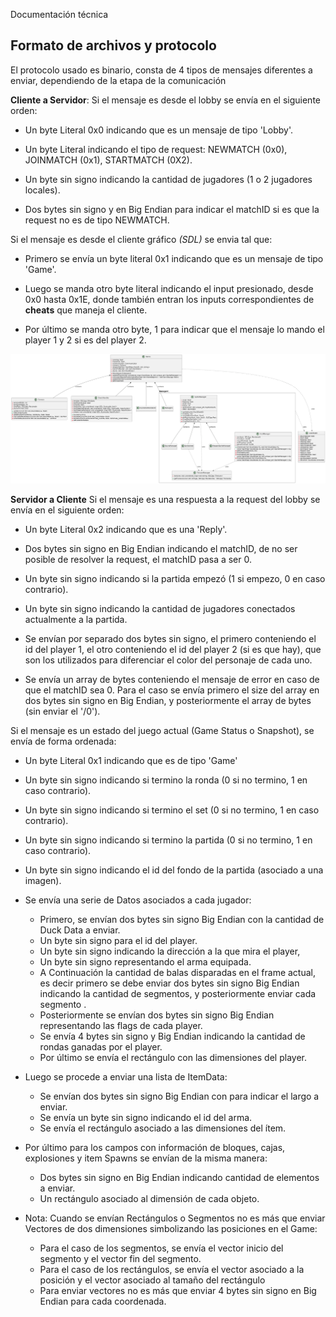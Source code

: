  Documentación técnica

## Formato de archivos y protocolo


El protocolo usado es binario, consta de 4 tipos de mensajes diferentes a enviar, dependiendo de la etapa de la comunicación


**Cliente a Servidor**:
Si el mensaje es desde el lobby se envía en el siguiente orden:


- Un byte Literal 0x0 indicando que es un mensaje de tipo 'Lobby'.


- Un byte Literal indicando el tipo de request: NEWMATCH (0x0), JOINMATCH (0x1), STARTMATCH (0X2).


- Un byte sin signo indicando la cantidad de jugadores (1 o 2 jugadores locales).


- Dos bytes sin signo y en Big Endian para indicar el matchID si es que la request no es de tipo NEWMATCH.


Si el mensaje es desde el cliente gráfico *(SDL)* se envia tal que:


- Primero se envía un byte literal 0x1 indicando que es un mensaje de tipo 'Game'.

- Luego se manda otro byte literal indicando el input presionado, desde 0x0 hasta 0x1E, donde también entran los inputs correspondientes de **cheats** que maneja el cliente.

- Por último se manda otro byte, 1 para indicar que el mensaje lo mando el player 1 y 2 si es del player 2.

![Client-Game.png](./img/Client-Game.png)


**Servidor a Cliente**
Si el mensaje es una respuesta a la request del lobby se envía en el siguiente orden:


- Un byte Literal 0x2 indicando que es una 'Reply'.


- Dos bytes sin signo en Big Endian indicando el matchID, de no ser posible de resolver la request, el matchID pasa a ser 0.


- Un byte sin signo indicando si la partida empezó (1 si empezo, 0 en caso contrario).


- Un byte sin signo indicando la cantidad de jugadores conectados actualmente a la partida.


- Se envían por separado dos bytes sin signo, el primero conteniendo el id del player 1, el otro conteniendo el id del player 2 (si es que hay), que son los utilizados para diferenciar el color del personaje de cada uno.


- Se envía un array de bytes conteniendo el mensaje de error en caso de que el matchID sea 0. Para el caso se envía primero el size del array en dos bytes sin signo en Big Endian, y posteriormente el array de bytes (sin enviar el '/0').


Si el mensaje es un estado del juego actual (Game Status o Snapshot), se envía de forma ordenada:


- Un byte Literal 0x1 indicando que es de tipo 'Game'


- Un byte sin signo indicando si termino la ronda (0 si no termino, 1 en caso contrario).


- Un byte sin signo indicando si termino el set (0 si no termino, 1 en caso contrario).


- Un byte sin signo indicando si termino la partida (0 si no termino, 1 en caso contrario).


- Un byte sin signo indicando el id del fondo de la partida (asociado a una imagen).


- Se envía una serie de Datos asociados a cada jugador:
  * Primero, se envían dos bytes sin signo Big Endian con la cantidad de Duck Data a enviar.
  * Un byte sin signo para el id del player.
  * Un byte sin signo indicando la dirección a la que mira el player,
  * Un byte sin signo representando el arma equipada.
  * A Continuación la cantidad de balas disparadas en el frame actual, es decir primero se debe enviar dos bytes sin signo Big Endian indicando la cantidad de segmentos, y posteriormente enviar cada segmento .
  * Posteriormente se envían dos bytes sin signo Big Endian representando las flags de cada player.
  * Se envía 4 bytes sin signo y Big Endian indicando la cantidad de rondas ganadas por el player.
  * Por último se envía el rectángulo con las dimensiones del player.


- Luego se procede a enviar una lista de ItemData:
  * Se envían dos bytes sin signo Big Endian con para indicar el largo a enviar.
  * Se envía un byte sin signo indicando el id del arma.
  * Se envía el rectángulo asociado a las dimensiones del ítem.


- Por último para los campos con información de bloques, cajas, explosiones y item Spawns se envían de la misma manera:
  * Dos bytes sin signo en Big Endian  indicando cantidad de elementos a enviar.
  * Un rectángulo asociado al dimensión de cada objeto.


- Nota: Cuando se envían Rectángulos o Segmentos no es más que enviar Vectores de dos dimensiones simbolizando las posiciones en el Game:
  * Para el caso de los segmentos, se envía el vector inicio del segmento y el vector fin del segmento.
  * Para el caso de los rectángulos, se envía el vector asociado a la posición y el vector asociado al tamaño del rectángulo
  * Para enviar vectores no es más que enviar 4 bytes sin signo en Big Endian para cada coordenada.